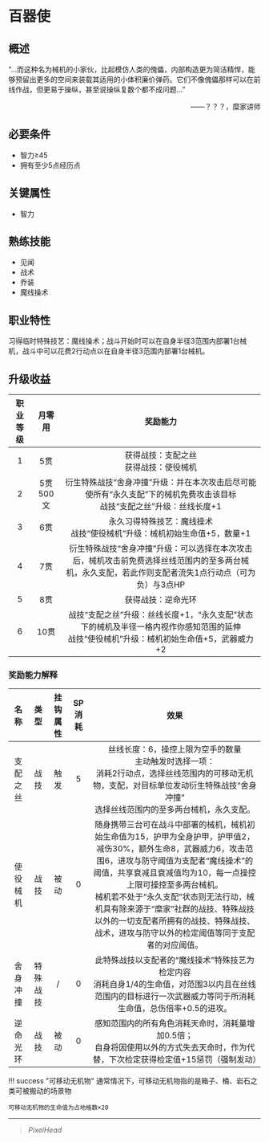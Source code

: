 # 百器使

## 概述

“…而这种名为械机的小家伙，比起模仿人类的傀儡，内部构造更为简洁精悍，能够预留出更多的空间来装载其适用的小体积廉价弹药。它们不像傀儡那样可以在前线作战，但更易于操纵，甚至说操纵复数个都不成问题…”
<div align="right">——？？？，糜家讲师</div>

## 必要条件

* 智力≥45
* 拥有至少5点经历点

## 关键属性

* 智力

## 熟练技能

* 见闻
* 战术
* 乔装
* 魔线操术

## 职业特性

习得临时特殊技艺：魔线操术；战斗开始时可以在自身半径3范围内部署1台械机，战斗中可以花费2行动点以在自身半径3范围内部署1台械机。

## 升级收益

职业等级|月零用|奖励能力
:--:|:--:|:--:
1|5贯|获得战技：支配之丝<br>获得战技：使役械机
2|5贯500文|衍生特殊战技“舍身冲撞”升级：并在本次攻击后尽可能使所有“永久支配”下的械机免费攻击该目标<br>战技“支配之丝”升级：丝线长度+1
3|6贯|永久习得特殊技艺：魔线操术<br>战技“使役械机”升级：械机初始生命值+5，数量+1
4|7贯|衍生特殊战技“舍身冲撞”升级：可以选择在本次攻击后，械机攻击前免费选择丝线范围内的至多两台械机，永久支配，若此作则支配者流失1点行动点（可为负）与3点HP
5|8贯|获得战技：逆命光环
6|10贯|战技“支配之丝”升级：丝线长度+1，“永久支配”状态下的械机及半径一格内视作你感知范围的延伸<br>战技“使役械机”升级：械机初始生命值+5，武器威力+2

### 奖励能力解释

名称|类型|挂钩属性|SP消耗|效果
:--:|:--:|:--:|:--:|:--:
支配之丝|战技|触发|5|丝线长度：6，操控上限为空手的数量<br>主动触发时选择一项：<br>消耗2行动点，选择丝线范围内的可移动无机物，支配，对目标单位发动衍生特殊战技“舍身冲撞”<br>选择丝线范围内的至多两台械机，永久支配。
使役械机|战技|被动|0|随身携带三台可在战斗中部署的械机，械机初始生命值为15，护甲为全身护甲，护甲值2，减伤30%，额外生命8，武器威力6，攻击范围6，进攻与防守阈值为支配者“魔线操术”的阈值，共享衰减且衰减值均为10，每一点操控上限可操控至多两台械机。<br>械机若不处于“永久支配”状态则无法行动，械机具有除来源于“糜家”社群的战技、特殊战技以外的一切支配者所拥有的战技、特殊战技、战术，进攻与防守以外的检定阈值等同于支配者的对应阈值。
舍身冲撞|特殊战技|/|0|此特殊战技以支配者的“魔线操术”特殊技艺为检定内容<br>消耗自身1/4的生命值，对范围3以内且在丝线范围内的目标进行一次武器威力等同于所消耗生命值，总伤倍率+0.5的进攻。
逆命光环|战技|被动|0|感知范围内的所有角色消耗天命时，消耗量增加0.5倍；<br>自身将因使用以外的方式失去天命时，作为代替，下次检定获得检定值+15惩罚（强制发动）

!!! success "可移动无机物"
    通常情况下，可移动无机物指的是箱子、桶、岩石之类可被搬动的场景物

    可移动无机物的生命值为占地格数×20

---

> *PixelHead*